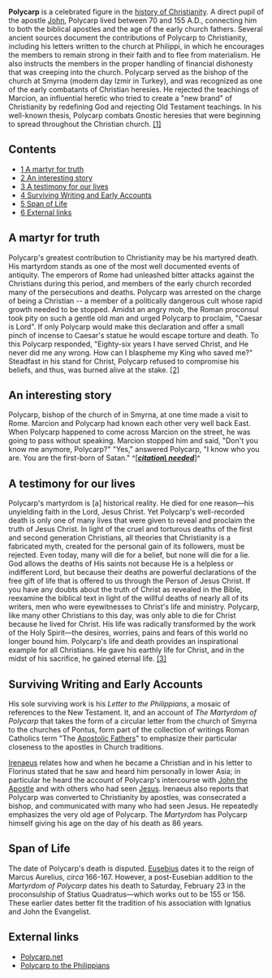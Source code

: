 **Polycarp** is a celebrated figure in the
[history of Christianity](Church_history "Church history"). A
direct pupil of the apostle [John](John "John"), Polycarp lived
between 70 and 155 A.D., connecting him to both the biblical
apostles and the age of the early church fathers. Several ancient
sources document the contributions of Polycarp to Christianity,
including his letters written to the church at Philippi, in which
he encourages the members to remain strong in their faith and to
flee from materialism. He also instructs the members in the proper
handling of financial dishonesty that was creeping into the church.
Polycarp served as the bishop of the church at Smyrna (modern day
Izmir in Turkey), and was recognized as one of the early combatants
of Christian heresies. He rejected the teachings of Marcion, an
influential heretic who tried to create a "new brand" of
Christianity by redefining God and rejecting Old Testament
teachings. In his well-known thesis, Polycarp combats Gnostic
heresies that were beginning to spread throughout the Christian
church. [[1]](http://www.polycarp.net/)

## Contents

-   [1 A martyr for truth](#A_martyr_for_truth)
-   [2 An interesting story](#An_interesting_story)
-   [3 A testimony for our lives](#A_testimony_for_our_lives)
-   [4 Surviving Writing and Early Accounts](#Surviving_Writing_and_Early_Accounts)
-   [5 Span of Life](#Span_of_Life)
-   [6 External links](#External_links)

## A martyr for truth

Polycarp's greatest contribution to Christianity may be his
martyred death. His martyrdom stands as one of the most well
documented events of antiquity. The emperors of Rome had unleashed
bitter attacks against the Christians during this period, and
members of the early church recorded many of the persecutions and
deaths. Polycarp was arrested on the charge of being a Christian --
a member of a politically dangerous cult whose rapid growth needed
to be stopped. Amidst an angry mob, the Roman proconsul took pity
on such a gentle old man and urged Polycarp to proclaim, "Caesar is
Lord". If only Polycarp would make this declaration and offer a
small pinch of incense to Caesar's statue he would escape torture
and death. To this Polycarp responded, "Eighty-six years I have
served Christ, and He never did me any wrong. How can I blaspheme
my King who saved me?" Steadfast in his stand for Christ, Polycarp
refused to compromise his beliefs, and thus, was burned alive at
the stake. [[2]](http://www.polycarp.net/)

## An interesting story

Polycarp, bishop of the church of in Smyrna, at one time made a
visit to Rome. Marcion and Polycarp had known each other very well
back East. When Polycarp happened to come across Marcion on the
street, he was going to pass without speaking. Marcion stopped him
and said, "Don't you know me anymore, Polycarp?" "Yes," answered
Polycarp, "I know who you are. You are the first-born of Satan."
^[***[citation\ needed](http://www.theopedia.com/Theopedia:Writing_guide#Reference_your_work\ "Theopedia:Writing\ guide")***]^

## A testimony for our lives

Polycarp's martyrdom is [a] historical reality. He died for one
reason—his unyielding faith in the Lord, Jesus Christ. Yet
Polycarp's well-recorded death is only one of many lives that were
given to reveal and proclaim the truth of Jesus Christ. In light of
the cruel and torturous deaths of the first and second generation
Christians, all theories that Christianity is a fabricated myth,
created for the personal gain of its followers, must be rejected.
Even today, many will die for a belief, but none will die for a
lie. God allows the deaths of His saints not because He is a
helpless or indifferent Lord, but because their deaths are powerful
declarations of the free gift of life that is offered to us through
the Person of Jesus Christ. If you have any doubts about the truth
of Christ as revealed in the Bible, reexamine the biblical text in
light of the willful deaths of nearly all of its writers, men who
were eyewitnesses to Christ's life and ministry. Polycarp, like
many other Christians to this day, was only able to die for Christ
because he lived for Christ. His life was radically transformed by
the work of the Holy Spirit—the desires, worries, pains and fears
of this world no longer bound him. Polycarp's life and death
provides an inspirational example for all Christians. He gave his
earthly life for Christ, and in the midst of his sacrifice, he
gained eternal life. [[3]](http://www.polycarp.net/)

## Surviving Writing and Early Accounts

His sole surviving work is his *Letter to the Philippians*, a
mosaic of references to the New Testament. It, and an account of
*The Martyrdom of Polycarp* that takes the form of a circular
letter from the church of Smyrna to the churches of Pontus, form
part of the collection of writings Roman Catholics term "The
[Apostolic Fathers](Apostolic_Fathers "Apostolic Fathers")" to
emphasize their particular closeness to the apostles in Church
traditions.

[Irenaeus](Irenaeus "Irenaeus") relates how and when he became a
Christian and in his letter to Florinus stated that he saw and
heard him personally in lower Asia; in particular he heard the
account of Polycarp's intercourse with
[John the Apostle](John "John") and with others who had seen
[Jesus](Jesus "Jesus"). Irenaeus also reports that Polycarp was
converted to Christianity by apostles, was consecrated a bishop,
and communicated with many who had seen Jesus. He repeatedly
emphasizes the very old age of Polycarp. The *Martyrdom* has
Polycarp himself giving his age on the day of his death as 86
years.

## Span of Life

The date of Polycarp's death is disputed.
[Eusebius](Eusebius "Eusebius") dates it to the reign of Marcus
Aurelius, *circa* 166-167. However, a post-Eusebian addition to the
*Martyrdom of Polycarp* dates his death to Saturday, February 23 in
the proconsulship of Statius Quadratus—which works out to be 155 or
156. These earlier dates better fit the tradition of his
association with Ignatius and John the Evangelist.

## External links

-   [Polycarp.net](http://www.polycarp.net/)
-   [Polycarp to the Philippians](http://www.earlychristianwritings.com/polycarp.html)




